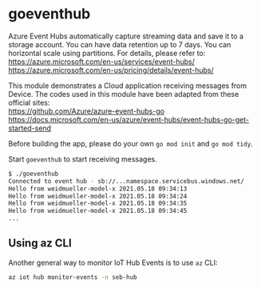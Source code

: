 # goeventhub
Azure Event Hubs automatically capture streaming data and save it to a storage account. You can have data retention up to 7 days. You can horizontal scale using partitions. For details, please refer to:  
https://azure.microsoft.com/en-us/services/event-hubs/  
https://azure.microsoft.com/en-us/pricing/details/event-hubs/  

This module demonstrates a Cloud application receiving messages from Device. 
The codes used in this module have been adapted from these official sites:  
https://github.com/Azure/azure-event-hubs-go  
https://docs.microsoft.com/en-us/azure/event-hubs/event-hubs-go-get-started-send  



Before building the app, please do your own `go mod init` and `go mod tidy`.  

Start `goeventhub`  to start receiving messages.  
```sh
$ ./goeventhub 
Connected to event hub - sb://...namespace.servicebus.windows.net/
Hello from weidmueller-model-x 2021.05.18 09:34:13
Hello from weidmueller-model-x 2021.05.18 09:34:24
Hello from weidmueller-model-x 2021.05.18 09:34:35
Hello from weidmueller-model-x 2021.05.18 09:34:45
...
```

## Using az CLI
Another general way to monitor IoT Hub Events is to use `az` CLI:  
```sh
az iot hub monitor-events -n seb-hub
```
